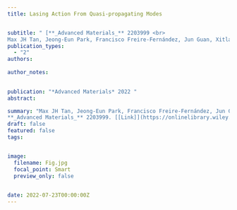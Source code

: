 ```yaml
---
title: Lasing Action From Quasi‐propagating Modes


subtitle: " [**_Advanced Materials_** 2203999 <br> 
Max JH Tan, Jeong‐Eun Park, Francisco Freire‐Fernández, Jun Guan, Xitlali G Juarez, Teri W Odom* ](https://onlinelibrary.wiley.com/doi/full/10.1002/adma.202203999)"
publication_types:
  - "2"
authors: 
  
author_notes:
  

publication: "*Advanced Materials* 2022 "
abstract: 

summary: "Max JH Tan, Jeong‐Eun Park, Francisco Freire‐Fernández, Jun Guan, Xitlali G Juarez, Teri W Odom*  <br>
**_Advanced Materials_** 2203999. [[Link]](https://onlinelibrary.wiley.com/doi/full/10.1002/adma.202203999)"
draft: false
featured: false
tags:


image:
  filename: Fig.jpg
  focal_point: Smart
  preview_only: false

 
date: 2022-07-23T00:00:00Z
---
```







